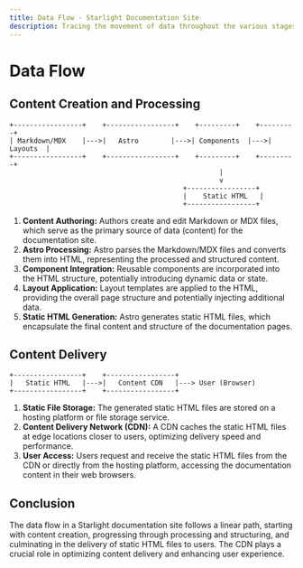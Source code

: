 ```yaml
---
title: Data Flow - Starlight Documentation Site
description: Tracing the movement of data throughout the various stages of the Starlight documentation site's lifecycle.
---
```


# Data Flow

## Content Creation and Processing

```
+-----------------+    +-----------------+    +---------+    +---------+
| Markdown/MDX    |--->|   Astro        |--->| Components  |--->|  Layouts  |
+-----------------+    +-----------------+    +---------+    +---------+
                                                    |
                                                    v
                                           +-----------------+
                                           |    Static HTML   |
                                           +-----------------+
```

1.  **Content Authoring:** Authors create and edit Markdown or MDX files, which serve as the primary source of data (content) for the documentation site.
2.  **Astro Processing:** Astro parses the Markdown/MDX files and converts them into HTML, representing the processed and structured content.
3.  **Component Integration:** Reusable components are incorporated into the HTML structure, potentially introducing dynamic data or state.
4.  **Layout Application:** Layout templates are applied to the HTML, providing the overall page structure and potentially injecting additional data.
5.  **Static HTML Generation:** Astro generates static HTML files, which encapsulate the final content and structure of the documentation pages.

## Content Delivery

```
+-----------------+    +-----------------+
|   Static HTML   |--->|   Content CDN   |---> User (Browser)
+-----------------+    +-----------------+ 
```

1.  **Static File Storage:** The generated static HTML files are stored on a hosting platform or file storage service.
2.  **Content Delivery Network (CDN):**  A CDN caches the static HTML files at edge locations closer to users, optimizing delivery speed and performance.
3.  **User Access:** Users request and receive the static HTML files from the CDN or directly from the hosting platform, accessing the documentation content in their web browsers. 

## Conclusion

The data flow in a Starlight documentation site follows a linear path, starting with content creation, progressing through processing and structuring, and culminating in the delivery of static HTML files to users. The CDN plays a crucial role in optimizing content delivery and enhancing user experience. 
